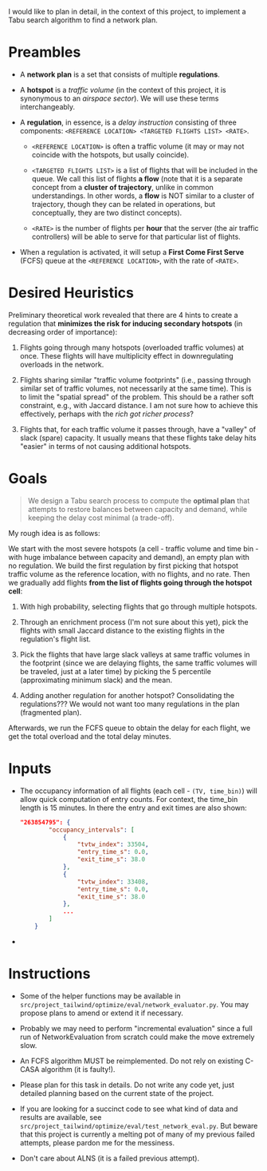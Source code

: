 I would like to plan in detail, in the context of this project, to implement a Tabu search algorithm to find a network plan. 

# Preambles

- A **network plan** is a set that consists of multiple **regulations**. 

- A **hotspot** is a *traffic volume* (in the context of this project, it is synonymous to an *airspace sector*). We will use these terms interchangeably.

- A **regulation**, in essence, is a *delay instruction* consisting of three components: `<REFERENCE LOCATION> <TARGETED FLIGHTS LIST> <RATE>`.

    - `<REFERENCE LOCATION>` is often a traffic volume (it may or may not coincide with the hotspots, but usally coincide).

    - `<TARGETED FLIGHTS LIST>` is a list of flights that will be included in the queue. We call this list of flights **a flow** (note that it is a separate concept from a **cluster of trajectory**, unlike in common understandings. In other words, a **flow** is NOT similar to a cluster of trajectory, though they can be related in operations, but conceptually, they are two distinct concepts).

    - `<RATE>` is the number of flights per **hour** that the server (the air traffic controllers) will be able to serve for that particular list of flights.

- When a regulation is activated, it will setup a **First Come First Serve** (FCFS) queue at the `<REFERENCE LOCATION>`, with the rate of `<RATE>`. 

# Desired Heuristics

Preliminary theoretical work revealed that there are 4 hints to create a regulation that **minimizes the risk for inducing secondary hotspots** (in decreasing order of importance):

1. Flights going through many hotspots (overloaded traffic volumes) at once. These flights will have multiplicity effect in downregulating overloads in the network.

2. Flights sharing similar "traffic volume footprints" (i.e., passing through similar set of traffic volumes, not necessarily at the same time). This is to limit the "spatial spread" of the problem. This should be a rather soft constraint, e.g., with Jaccard distance. I am not sure how to achieve this effectively, perhaps with the *rich got richer process*?

3. Flights that, for each traffic volume it passes through, have a "valley" of slack (spare) capacity. It usually means that these flights take delay hits "easier" in terms of not causing additional hotspots.

# Goals

> We design a Tabu search process to compute the **optimal plan** that attempts to restore balances between capacity and demand, while keeping the delay cost minimal (a trade-off). 

My rough idea is as follows:


We start with the most severe hotspots (a cell - traffic volume and time bin - with huge imbalance between capacity and demand), an empty plan with no regulation. We build the first regulation by first picking that hotspot traffic volume as the reference location, with no flights, and no rate. Then we gradually add flights **from the list of flights going through the hotspot cell**:

1. With high probability, selecting flights that go through multiple hotspots.

2. Through an enrichment process (I'm not sure about this yet), pick the flights with small Jaccard distance to the existing flights in the regulation's flight list.

3. Pick the flights that have large slack valleys at same traffic volumes in the footprint (since we are delaying flights, the same traffic volumes will be traveled, just at a later time) by picking the 5 percentile (approximating minimum slack) and the mean.

4. Adding another regulation for another hotspot? Consolidating the regulations??? We would not want too many regulations in the plan (fragmented plan).

Afterwards, we run the FCFS queue to obtain the delay for each flight, we get the total overload and the total delay minutes.

# Inputs

- The occupancy information of all flights (each cell - `(TV, time_bin)`) will allow quick computation of entry counts. For context, the time_bin length is 15 minutes. In there the entry and exit times are also shown:

    ```json
    "263854795": {
            "occupancy_intervals": [
                {
                    "tvtw_index": 33504,
                    "entry_time_s": 0.0,
                    "exit_time_s": 38.0
                },
                {
                    "tvtw_index": 33408,
                    "entry_time_s": 0.0,
                    "exit_time_s": 38.0
                },
                ...
            ]
        }
    ```

- 

# Instructions

- Some of the helper functions may be available in `src/project_tailwind/optimize/eval/network_evaluator.py`. You may propose plans to amend or extend it if necessary. 

- Probably we may need to perform "incremental evaluation" since a full run of NetworkEvaluation from scratch could make the move extremely slow.

- An FCFS algorithm MUST be reimplemented. Do not rely on existing C-CASA algorithm (it is faulty!).

- Please plan for this task in details. Do not write any code yet, just detailed planning based on the current state of the project.

- If you are looking for a succinct code to see what kind of data and results are available, see `src/project_tailwind/optimize/eval/test_network_eval.py`. But beware that this project is currently a melting pot of many of my previous failed attempts, please pardon me for the messiness. 

- Don't care about ALNS (it is a failed previous attempt).